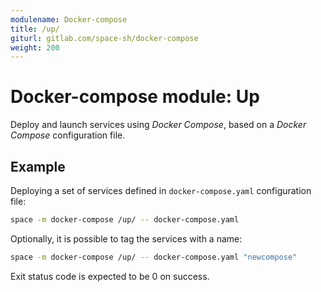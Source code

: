 ```yaml
---
modulename: Docker-compose
title: /up/
giturl: gitlab.com/space-sh/docker-compose
weight: 200
---
```

# Docker-compose module: Up

Deploy and launch services using _Docker Compose_, based on a _Docker Compose_ configuration file.


## Example

Deploying a set of services defined in `docker-compose.yaml` configuration file:
```sh
space -m docker-compose /up/ -- docker-compose.yaml
```

Optionally, it is possible to tag the services with a name:
```sh
space -m docker-compose /up/ -- docker-compose.yaml "newcompose"
```

Exit status code is expected to be 0 on success.
